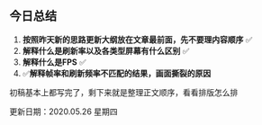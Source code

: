 ## 今日总结



1. **按照昨天新的思路更新大纲放在文章最前面，先不要理内容顺序**  ✅
2. **解释什么是刷新率以及各类型屏幕有什么区别** ✅
3. **解释什么是FPS** ✅
4.  ✅**解释帧率和刷新频率不匹配的结果，画面撕裂的原因**



初稿基本上都写完了，剩下来就是整理正文顺序，看看排版怎么排



更新日期：2020.05.26 星期四
